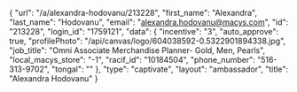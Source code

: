 {
    "url": "\/a\/alexandra-hodovanu\/213228",
    "first_name": "Alexandra",
    "last_name": "Hodovanu",
    "email": "alexandra.hodovanu@macys.com",
    "id": "213228",
    "login_id": "1759121",
    "data": {
        "incentive": "3",
        "auto_approve": true,
        "profilePhoto": "\/api\/canvas\/logo\/604038592-0.5322901894338.jpg",
        "job_title": "Omni Associate Merchandise Planner- Gold, Men, Pearls",
        "local_macys_store": "-1",
        "racif_id": "10184504",
        "phone_number": "516-313-9702",
        "tongal": ""
    },
    "type": "captivate",
    "layout": "ambassador",
    "title": "Alexandra Hodovanu"
}